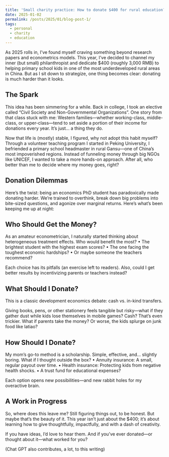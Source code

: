 ```yaml
---
title: 'Small charity practice: How to donate $400 for rural education?'
date: 2025-01-02
permalink: /posts/2025/01/blog-post-1/
tags:
  - personal
  - charity
  - education
---
```


As 2025 rolls in, I’ve found myself craving something beyond research papers and econometrics models. This year, I’ve decided to channel my inner (but small) philanthropist and dedicate $400 (roughly 3,000 RMB) to helping primary school kids in one of the most underdeveloped rural areas in China. But as I sit down to strategize, one thing becomes clear: donating is much harder than it looks.

The Spark
--------

This idea has been simmering for a while. Back in college, I took an elective called “Civil Society and Non-Governmental Organizations”. One story from that class stuck with me: Western families—whether working-class, middle-class, or upper-class—tend to set aside a portion of their income for donations every year. It’s just… a thing they do.

Now that life is (mostly) stable, I figured, why not adopt this habit myself? Through a volunteer teaching program I started in Peking University, I befriended a primary school headmaster in rural Gansu—one of China’s most impoverished regions. Instead of funneling money through big NGOs like UNICEF, I wanted to take a more hands-on approach. After all, who better than me to decide where my money goes, right? 

Donation Dilemmas
-----------

Here’s the twist: being an economics PhD student has paradoxically made donating harder. We’re trained to overthink, break down big problems into bite-sized questions, and agonize over marginal returns. Here’s what’s been keeping me up at night:

Who Should Get the Money?
------------

As an amateur econometrician, I naturally started thinking about heterogeneous treatment effects. Who would benefit the most?
	•	The brightest student with the highest exam scores?
	•	The one facing the toughest economic hardships?
	•	Or maybe someone the teachers recommend?

Each choice has its pitfalls (an exercise left to readers). Also, could I get better results by incentivizing parents or teachers instead?

What Should I Donate?
----------
This is a classic development economics debate: cash vs. in-kind transfers.

Giving books, pens, or other stationery feels tangible but risky—what if they gather dust while kids lose themselves in mobile games? Cash? That’s even trickier. What if parents take the money? Or worse, the kids splurge on junk food like latiao? 

How Should I Donate?
---------------
My mom’s go-to method is a scholarship. Simple, effective, and… slightly boring. What if I thought outside the box?
	•	Annuity insurance: A small, regular payout over time.
	•	Health insurance: Protecting kids from negative health shocks.
	•	A trust fund for educational expenses?

Each option opens new possibilities—and new rabbit holes for my overactive brain.

A Work in Progress
----------------
So, where does this leave me? Still figuring things out, to be honest. But maybe that’s the beauty of it. This year isn’t just about the $400; it’s about learning how to give thoughtfully, impactfully, and with a dash of creativity.

If you have ideas, I’d love to hear them. And if you’ve ever donated—or thought about it—what worked for you?


(Chat GPT also contributes, a lot, to this writing)
